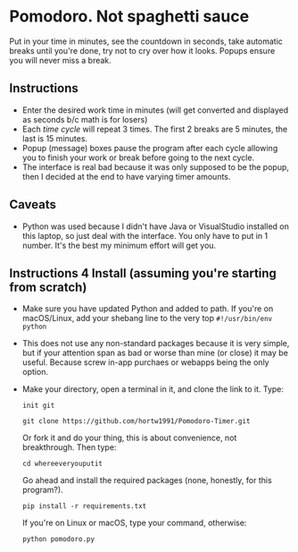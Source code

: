 # Pomodoro.  Not spaghetti sauce
Put in your time in minutes, see the countdown in seconds, take automatic breaks until you're done, try not to cry over how it looks.  Popups ensure you will never miss a break.

## Instructions

* Enter the desired work time in minutes (will get converted and displayed as seconds b/c math is for losers)
* Each _time cycle_ will repeat 3 times.  The first 2 breaks are 5 minutes, the last is 15 minutes.  
* Popup (message) boxes pause the program after each cycle allowing you to finish your work or break before going to the next cycle.
* The interface is real bad because it was only supposed to be the popup, then I decided at the end to have varying timer amounts.
  
## Caveats

* Python was used because I didn't have Java or VisualStudio installed on this laptop, so just deal with the interface.  You only have to put in 1 number.  It's the best my minimum effort will get you.

## Instructions 4 Install (assuming you're starting from scratch)

* Make sure you have updated Python and added to path.  If you're on macOS/Linux, add your shebang line to the very top `#!/usr/bin/env python`
* This does not use any non-standard packages because it is very simple, but if your attention span as bad or worse than mine (or close) it may be useful.  Because screw in-app purchaes or webapps being the only option.
* Make your directory, open a terminal in it, and clone the link to it. Type:

    `init git`

    `git clone https://github.com/hortw1991/Pomodoro-Timer.git`

    Or fork it and do your thing, this is about convenience, not breakthrough. Then type:
  
    `cd whereeveryouputit`

    Go ahead and install the required packages (none, honestly, for this program?).

    `pip install -r requirements.txt`

    If you're on Linux or macOS, type your command, otherwise:

    `python pomodoro.py`